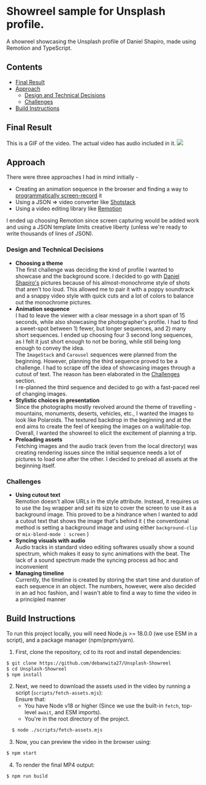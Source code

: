 # Showreel sample for Unsplash profile.

A showreel showcasing the Unsplash profile of Daniel Shapiro, made using Remotion and TypeScript.

## Contents
- [Final Result](#final-result)
- [Approach](#approach)
  - [Design and Technical Decisions](#design-and-technical-decisions)
  - [Challenges](#challenges)
- [Build Instructions](#build-instructions)

## Final Result
  This is a GIF of the video. The actual video has audio included in it.
  <img src="./public/assets/video.gif"/>

## Approach

There were three approaches I had in mind initially -
- Creating an animation sequence in the browser and finding a way to [programmatically screen-record](https://developer.mozilla.org/en-US/docs/Web/API/Screen_Capture_API/Using_Screen_Capture) it
- Using a JSON ⇒ video converter like [Shotstack](https://shotstack.io)
- Using a video editing library like [Remotion](https://www.remotion.dev/docs)

I ended up choosing Remotion since screen capturing would be added work and using a JSON template limits creative liberty (unless we're ready to write thousands of lines of JSON).

### Design and Technical Decisions

- **Choosing a theme**  
The first challenge was deciding the kind of profile I wanted to showcase and the background score. I decided to go with [Daniel Shapiro's](https://unsplash.com/dshap) pictures because of his almost-monochrome style of shots that aren't too loud. This allowed me to pair it with a poppy soundtrack and a snappy video style with quick cuts and a lot of colors to balance out the monochrome pictures.
- **Animation sequence**  
I had to leave the viewer with a clear message in a short span of 15 seconds, while also showcasing the photographer's profile. I had to find a sweet-spot between 1) fewer, but longer sequences, and 2) many short sequences. I ended up choosing four 3 second long sequences, as I felt it just short enough to not be boring, while still being long enough to convey the idea.  
The `ImageStack` and `Carousel` sequences were planned from the beginning. However, planning the third sequence proved to be a challenge. I had to scrape off the idea of showcasing images through a cutout of text. The reason has been elaborated in the [Challenges](#challenges) section.  
I re-planned the third sequence and decided to go with a fast-paced reel of changing images.
- **Stylistic choices in presentation**  
Since the photographs mostly revolved around the theme of travelling - mountains, monuments, deserts, vehicles, etc., I wanted the images to look like Polaroids. The textured backdrop in the beginning and at the end aims to create the feel of keeping the images on a wall/table-top. Overall, I wanted the showreel to elicit the excitement of planning a trip.
- **Preloading assets**  
Fetching images and the audio track (even from the local directory) was creating rendering issues since the initial sequence needs a lot of pictures to load one after the other. I decided to preload all assets at the beginning itself.

### Challenges
  - **Using cutout text**   
  Remotion doesn't allow URLs in the style attribute. Instead, it requires us to use the `Img` wrapper and set its size to cover the screen to use it as a background image. This proved to be a hindrance when I wanted to add a cutout text that shows the image that's behind it ( the conventional method is setting a background image and using either `background-clip` or `mix-blend-mode : screen` )
  - **Syncing visuals with audio**  
  Audio tracks in standard video editing softwares usually show a sound spectrum, which makes it easy to sync animations with the beat. The lack of a sound spectrum made the syncing process ad hoc and inconvenient
  - **Managing timeline**  
  Currently, the timeline is created by storing the start time and duration of each sequence in an object. The numbers, however, were also decided in an ad hoc fashion, and I wasn't able to find a way to time the video in a principled manner

  ## Build Instructions

To run this project locally, you will need Node.js >= 18.0.0 (we use ESM in a script),
and a package manager (npm/pnpm/yarn).

1. First, clone the repository, cd to its root and install dependencies:
```sh
$ git clone https://github.com/debanwita27/Unsplash-Showreel
$ cd Unsplash-Showreel
$ npm install
```

2. Next, we need to download the assets used in the video by running a script (`scripts/fetch-assets.mjs`):  
   Ensure that:
      - You have Node v18 or higher (Since we use the built-in `fetch`, top-level `await`, and ESM imports).
      - You're in the root directory of the project.
```sh
  $ node ./scripts/fetch-assets.mjs
```

3. Now, you can preview the video in the browser using:
```sh
$ npm start
```

4. To render the final MP4 output:
```sh
$ npm run build
```